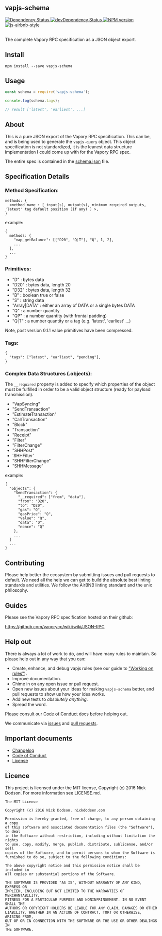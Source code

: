 ## vapjs-schema

<div>
  <!-- Dependency Status -->
  <a href="https://david-dm.org/vapjs/vapjs-schema">
    <img src="https://david-dm.org/vapjs/vapjs-schema.svg"
    alt="Dependency Status" />
  </a>

  <!-- devDependency Status -->
  <a href="https://david-dm.org/vapjs/vapjs-schema#info=devDependencies">
    <img src="https://david-dm.org/vapjs/vapjs-schema/dev-status.svg" alt="devDependency Status" />
  </a>

  <!-- NPM Version -->
  <a href="https://www.npmjs.org/package/vapjs-schema">
    <img src="http://img.shields.io/npm/v/vapjs-schema.svg"
    alt="NPM version" />
  </a>

  <!-- Javascript Style -->
  <a href="http://airbnb.io/javascript/">
    <img src="https://img.shields.io/badge/code%20style-airbnb-brightgreen.svg" alt="js-airbnb-style" />
  </a>
</div>

<br />

The complete Vapory RPC specification as a JSON object export.

## Install

```
npm install --save vapjs-schema
```

## Usage

```js
const schema = require('vapjs-schema');

console.log(schema.tags);

// result ['latest', 'earliest', ...]
```

## About

This is a pure JSON export of the Vapory RPC specification. This can be, and is being used to generate the `vapjs-query` object. This object specification is not standardized, it is the leanest data structure implementation I could come up with for the Vapory RPC spec.

The entire spec is contained in the [schema.json](src/schema.json) file.

## Specification Details

### Method Specification:

  ```
  methods: {
    <method name : [ input(s), output(s), minimum required outputs, 'latest' tag default position (if any) ] >,
  }
  ```

  example:

  ```
  {
    methods: {
      "vap_getBalance": [["D20", "Q|T"], "Q", 1, 2],
      ...
    },
    ...
  }
  ```

### Primitives:

  - "D" : bytes data
  - "D20" : bytes data, length 20
  - "D32" : bytes data, length 32
  - "B" : boolean true or false
  - "S" : string data
  - "Array|DATA" : either an array of DATA or a single bytes DATA
  - "Q" : a number quantity
  - "QP" : a number quantity (with frontal padding)
  - "Q|T" : a number quantity or a tag (e.g. 'latest', 'earliest' ...)

Note, post version 0.1.1 value primitives have been compressed.

### Tags:

  ```
  {
    "tags": ["latest", "earliest", "pending"],
  }
  ```

### Complex Data Structures (.objects):

The `__required` property is added to specify which properties of the object must be fulfilled in order to be a valid object structure (ready for payload transmission).

  - "VapSyncing"
  - "SendTransaction"
  - "EstimateTransaction"
  - "CallTransaction"
  - "Block"
  - "Transaction"
  - "Receipt"
  - "Filter"
  - "FilterChange"
  - "SHHPost"
  - 'SHHFilter'
  - "SHHFilterChange"
  - "SHHMessage"

  example:

  ```
  {
    "objects": {
      "SendTransaction": {
        "__required": ["from", "data"],
        "from": "D20",
        "to": "D20",
        "gas": "Q",
        "gasPrice": "Q",
        "value": "Q",
        "data": "D",
        "nonce": "Q"
      },
      ...
    }
    ...
  }
  ```

## Contributing

Please help better the ecosystem by submitting issues and pull requests to default. We need all the help we can get to build the absolute best linting standards and utilities. We follow the AirBNB linting standard and the unix philosophy.

## Guides

Please see the Vapory RPC specification hosted on their github:

https://github.com/vaporyco/wiki/wiki/JSON-RPC

## Help out

There is always a lot of work to do, and will have many rules to maintain. So please help out in any way that you can:

- Create, enhance, and debug vapjs rules (see our guide to ["Working on rules"](./github/CONTRIBUTING.md)).
- Improve documentation.
- Chime in on any open issue or pull request.
- Open new issues about your ideas for making `vapjs-schema` better, and pull requests to show us how your idea works.
- Add new tests to *absolutely anything*.
- Spread the word.

Please consult our [Code of Conduct](CODE_OF_CONDUCT.md) docs before helping out.

We communicate via [issues](https://github.com/vapjs/vapjs-schema/issues) and [pull requests](https://github.com/vapjs/vapjs-schema/pulls).

## Important documents

- [Changelog](CHANGELOG.md)
- [Code of Conduct](CODE_OF_CONDUCT.md)
- [License](https://raw.githubusercontent.com/vapjs/vapjs-schema/master/LICENSE)

## Licence

This project is licensed under the MIT license, Copyright (c) 2016 Nick Dodson. For more information see LICENSE.md.

```
The MIT License

Copyright (c) 2016 Nick Dodson. nickdodson.com

Permission is hereby granted, free of charge, to any person obtaining a copy
of this software and associated documentation files (the "Software"), to deal
in the Software without restriction, including without limitation the rights
to use, copy, modify, merge, publish, distribute, sublicense, and/or sell
copies of the Software, and to permit persons to whom the Software is
furnished to do so, subject to the following conditions:

The above copyright notice and this permission notice shall be included in
all copies or substantial portions of the Software.

THE SOFTWARE IS PROVIDED "AS IS", WITHOUT WARRANTY OF ANY KIND, EXPRESS OR
IMPLIED, INCLUDING BUT NOT LIMITED TO THE WARRANTIES OF MERCHANTABILITY,
FITNESS FOR A PARTICULAR PURPOSE AND NONINFRINGEMENT. IN NO EVENT SHALL THE
AUTHORS OR COPYRIGHT HOLDERS BE LIABLE FOR ANY CLAIM, DAMAGES OR OTHER
LIABILITY, WHETHER IN AN ACTION OF CONTRACT, TORT OR OTHERWISE, ARISING FROM,
OUT OF OR IN CONNECTION WITH THE SOFTWARE OR THE USE OR OTHER DEALINGS IN
THE SOFTWARE.
```

